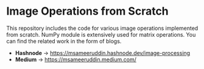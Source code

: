 # Image Operations from Scratch

This repository includes the code for various image operations implemented from scratch. NumPy module is extensively used for matrix operations. You can find the related work in the form of blogs.

* **Hashnode** → https://msameeruddin.hashnode.dev/image-processing
* **Medium** → https://msameeruddin.medium.com/
